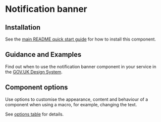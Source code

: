 # Notification banner

## Installation

See the [main README quick start guide](https://github.com/alphagov/govuk-frontend#quick-start) for how to install this component.

## Guidance and Examples

Find out when to use the notification banner component in your service in the [GOV.UK Design System](https://design-system.service.gov.uk/components/notification-banner).

## Component options

Use options to customise the appearance, content and behaviour of a component when using a macro, for example, changing the text.

See [options table](https://design-system.service.gov.uk/components/notification-banner/#options-notification-banner-example) for details.
